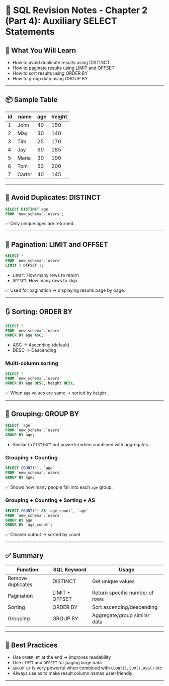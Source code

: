 
# 📘 SQL Revision Notes - Chapter 2 (Part 4): Auxiliary SELECT Statements

## 📌 What You Will Learn

- How to avoid duplicate results using DISTINCT
- How to paginate results using LIMIT and OFFSET
- How to sort results using ORDER BY
- How to group data using GROUP BY

---

## 📦 Sample Table

| id | name | age | height |
|----|------|-----|--------|
| 1  | John | 40  | 150    |
| 2  | May  | 30  | 140    |
| 3  | Tim  | 25  | 170    |
| 4  | Jay  | 60  | 185    |
| 5  | Maria| 30  | 190    |
| 6  | Tom  | 53  | 200    |
| 7  | Carter| 40 | 145    |

---

## 🚫 Avoid Duplicates: DISTINCT

```sql
SELECT DISTINCT age 
FROM `new_schema`.`users`;
```

✅ Only unique ages are returned.

---

## 📄 Pagination: LIMIT and OFFSET

```sql
SELECT * 
FROM `new_schema`.`users`
LIMIT 3 OFFSET 1;
```

- `LIMIT`: How many rows to return
- `OFFSET`: How many rows to skip

✅ Used for pagination → displaying results page by page.

---

## 🔃 Sorting: ORDER BY

```sql
SELECT * 
FROM `new_schema`.`users`
ORDER BY age ASC;
```

- ASC → Ascending (default)
- DESC → Descending

### Multi-column sorting

```sql
SELECT * 
FROM `new_schema`.`users`
ORDER BY age DESC, height DESC;
```

✅ When `age` values are same → sorted by `height`.

---

## 🧹 Grouping: GROUP BY

```sql
SELECT `age` 
FROM `new_schema`.`users`
GROUP BY age;
```

- Similar to `DISTINCT` but powerful when combined with aggregates.

### Grouping + Counting

```sql
SELECT COUNT(*), `age`
FROM `new_schema`.`users`
GROUP BY age;
```

✅ Shows how many people fall into each `age` group.

### Grouping + Counting + Sorting + AS

```sql
SELECT COUNT(*) AS `age_count`, `age`
FROM `new_schema`.`users`
GROUP BY age
ORDER BY `age_count`;
```

✅ Cleaner output → sorted by count

---

## ✅ Summary

| Function | SQL Keyword | Usage |
|----------|-------------|-------|
| Remove duplicates | DISTINCT | Get unique values |
| Pagination | LIMIT + OFFSET | Return specific number of rows |
| Sorting | ORDER BY | Sort ascending/descending |
| Grouping | GROUP BY | Aggregate/group similar data |

---

## 📎 Best Practices

- Use `ORDER BY` at the end → improves readability
- Use `LIMIT` and `OFFSET` for paging large data
- `GROUP BY` is very powerful when combined with `COUNT()`, `SUM()`, `AVG()` etc
- Always use `AS` to make result column names user-friendly

---
